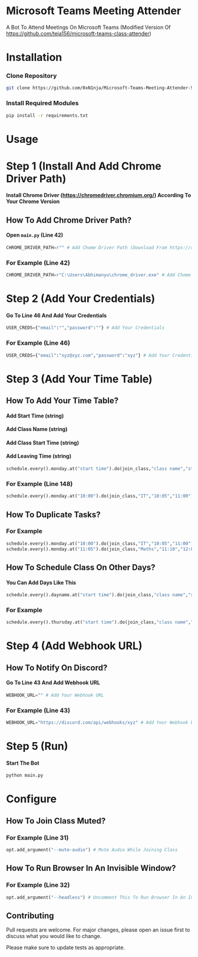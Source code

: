 # Microsoft Teams Meeting Attender
A Bot To Attend Meetings On Microsoft Teams (Modified Version Of https://github.com/teja156/microsoft-teams-class-attender)
# Installation
### Clone Repository
```bash
git clone https://github.com/0xN1nja/Microsoft-Teams-Meeting-Attender-Selenium.git
```
### Install Required Modules
```bash
pip install -r requirements.txt
```
# Usage
# Step 1 (Install And Add Chrome Driver Path)
#### Install Chrome Driver (https://chromedriver.chromium.org/) According To Your Chrome Version
## How To Add Chrome Driver Path?
#### Open `main.py` (Line 42)
```python
CHROME_DRIVER_PATH=r"" # Add Chome Driver Path (Download From https://chromedriver.chromium.org/ According To Your Chrome Version)
```
### For Example (Line 42)
```python
CHROME_DRIVER_PATH=r"C:\Users\Abhimanyu\chrome_driver.exe" # Add Chome Driver Path (Download From https://chromedriver.chromium.org/ According To Your Chrome Version)
```
# Step 2 (Add Your Credentials)
#### Go To Line 46 And Add Your Credentials
```python
USER_CREDS={"email":"","password":""} # Add Your Credentials
```
### For Example (Line 46)
```python
USER_CREDS={"email":"xyz@xyz.com","password":"xyz"} # Add Your Credentials
```
# Step 3 (Add Your Time Table)
## How To Add Your Time Table?
#### Add Start Time (string)

#### Add Class Name (string)

#### Add Class Start Time (string)

#### Add Leaving Time (string)
```python
schedule.every().monday.at("start time").do(join_class,"class name","start time","leaving time")
```
### For Example (Line 148)
```python
schedule.every().monday.at("10:00").do(join_class,"IT","10:05","11:00")
```
## How To Duplicate Tasks?

### For Example
```python
schedule.every().monday.at("10:00").do(join_class,"IT","10:05","11:00")
schedule.every().monday.at("11:05").do(join_class,"Maths","11:10","12:00")
```
## How To Schedule Class On Other Days?

#### You Can Add Days Like This 
```python
schedule.every().dayname.at("start time").do(join_class,"class name","start time","leaving time")
```
### For Example 
```python
schedule.every().thursday.at("start time").do(join_class,"class name","start time","leaving time")
```
# Step 4 (Add Webhook URL)
## How To Notify On Discord?
#### Go To Line 43 And Add Webhook URL
```python
WEBHOOK_URL="" # Add Your Webhook URL
```
### For Example (Line 43)
```python
WEBHOOK_URL="https://discord.com/api/webhooks/xyz" # Add Your Webhook URL
```
# Step 5 (Run)
#### Start The Bot
```bash
python main.py
```
# Configure
## How To Join Class Muted?
### For Example (Line 31)
```python
opt.add_argument("--mute-audio") # Mute Audio While Joining Class
```
## How To Run Browser In An Invisible Window?
### For Example (Line 32)
```python
opt.add_argument("--headless") # Uncomment This To Run Browser In An Invisible Window
```
## Contributing
Pull requests are welcome. For major changes, please open an issue first to discuss what you would like to change.

Please make sure to update tests as appropriate.
